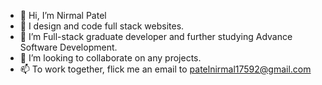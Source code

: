 - 👋 Hi, I’m Nirmal Patel
- 👀 I design and code full stack websites.
- 🌱 I’m Full-stack graduate developer and further studying Advance Software Development.
- 💞️ I’m looking to collaborate on any projects.
- 📫 To work together, flick me an email to patelnirmal17592@gmail.com

<!---
patelnirmal17592/patelnirmal17592 is a ✨ special ✨ repository because its `README.md` (this file) appears on your GitHub profile.
You can click the Preview link to take a look at your changes.
--->

